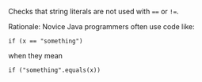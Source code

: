 Checks that string literals are not used with `==` or
`!=`.

Rationale: Novice Java programmers often use code like:


    if (x == "something")
            
when they mean


    if ("something".equals(x))
            

